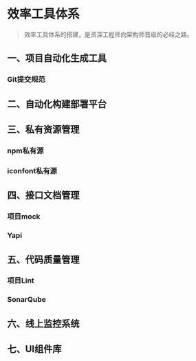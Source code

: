 # 效率工具体系

> 效率工具体系的搭建，是资深工程师向架构师晋级的必经之路。

## 一、项目自动化生成工具

### Git提交规范

## 二、自动化构建部署平台

## 三、私有资源管理

### npm私有源

### iconfont私有源

## 四、接口文档管理

### 项目mock

### Yapi

## 五、代码质量管理

### 项目Lint

### SonarQube

## 六、线上监控系统

## 七、UI组件库





